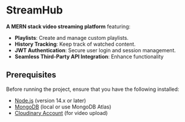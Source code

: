 # StreamHub

**A MERN stack video streaming platform** featuring:  
- **Playlists**: Create and manage custom playlists.  
- **History Tracking**: Keep track of watched content.  
- **JWT Authentication**: Secure user login and session management.  
- **Seamless Third-Party API Integration**: Enhance functionality


## Prerequisites
Before running the project, ensure that you have the following installed:
- [Node.js](https://nodejs.org/) (version 14.x or later)
- [MongoDB](https://www.mongodb.com/) (local or use MongoDB Atlas)
- [Cloudinary Account](https://cloudinary.com/) (for video upload)

